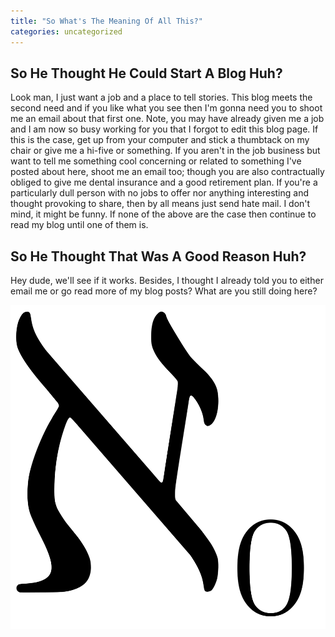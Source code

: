 ```yaml
---
title: "So What's The Meaning Of All This?"
categories: uncategorized
---
```

## So He Thought He Could Start A Blog Huh?

Look man, I just want a job and a place to tell stories. This blog meets the second need and if you like what you see then I'm gonna need you to shoot me an email about that first one. Note, you may have already given me a job and I am now so busy working for you that I forgot to edit this blog page. If this is the case, get up from your computer and stick a thumbtack on my chair or give me a hi-five or something.
If you aren't in the job business but want to tell me something cool concerning or related to something I've posted about here, shoot me an email too; though you are also contractually obliged to give me dental insurance and a good retirement plan.
If you're a particularly dull person with no jobs to offer nor anything interesting and thought provoking to share, then by all means just send hate mail. I don't mind, it might be funny.
If none of the above are the case then continue to read my blog until one of them is.

## So He Thought That Was A Good Reason Huh?

Hey dude, we'll see if it works. Besides, I thought I already told you to either email me or go read more of my blog posts? What are you still doing here?

![Aleph Null](/assets/aleph.png)
